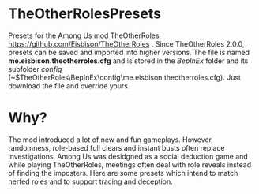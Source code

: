 # TheOtherRolesPresets
Presets for the Among Us mod TheOtherRoles https://github.com/Eisbison/TheOtherRoles .
Since TheOtherRoles 2.0.0, presets can be saved and imported into higher versions.
The file is named <b>me.eisbison.theotherroles.cfg</b> and is stored in the <i>BepInEx</i> folder and its subfolder <i>config</i> (~\$TheOtherRoles\BepInEx\config\me.eisbison.theotherroles.cfg).
Just download the file and override yours.

# Why?
The mod introduced a lot of new and fun gameplays. However, randomness, role-based full clears and instant busts often replace investigations.
Among Us was desidgned as a social deduction game and while playing TheOtherRoles, meetings often deal with role reveals instead of finding the imposters.
Here are some presets which intend to match nerfed roles and to support tracing and deception.

